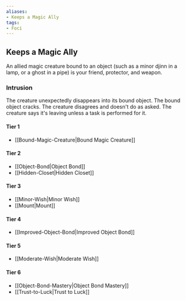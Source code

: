 ```yaml
---
aliases:
- Keeps a Magic Ally
tags:
- Foci
---
```


  
## Keeps a Magic Ally  
An allied magic creature bound to an object (such as a minor djinn in a lamp, or a ghost in a pipe) is your friend, protector, and weapon.  
 ### Intrusion  
The creature unexpectedly disappears into its bound object. The bound object cracks. The creature disagrees and doesn't do as asked. The creature says it's leaving unless a task is performed for it.   
#### Tier 1    
* [[Bound-Magic-Creature|Bound Magic Creature]]  
#### Tier 2    
* [[Object-Bond|Object Bond]]  
* [[Hidden-Closet|Hidden Closet]]  
#### Tier 3    
  - [[Minor-Wish|Minor Wish]]  
  - [[Mount|Mount]]  
#### Tier 4    
* [[Improved-Object-Bond|Improved Object Bond]]  
#### Tier 5    
* [[Moderate-Wish|Moderate Wish]]  
#### Tier 6    
  - [[Object-Bond-Mastery|Object Bond Mastery]]  
  - [[Trust-to-Luck|Trust to Luck]]